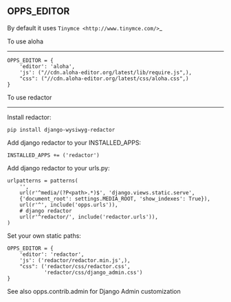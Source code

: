 OPPS_EDITOR
-----------

By default it uses `Tinymce <http://www.tinymce.com/>`_

To use aloha
************

    OPPS_EDITOR = {
        'editor': 'aloha',
        'js': ("//cdn.aloha-editor.org/latest/lib/require.js",),
        "css": ("//cdn.aloha-editor.org/latest/css/aloha.css",)
    }


To use redactor
***************

Install redactor:

    pip install django-wysiwyg-redactor

Add django redactor to your INSTALLED_APPS:

    INSTALLED_APPS += ('redactor')

Add django redactor to your urls.py:

    
    urlpatterns = patterns(
        '',
        url(r'^media/(?P<path>.*)$', 'django.views.static.serve',
        {'document_root': settings.MEDIA_ROOT, 'show_indexes': True}),
        url(r'^', include('opps.urls')),
        # django redactor
        url(r'^redactor/', include('redactor.urls')),
    )

Set your own static paths:


    OPPS_EDITOR = {
        'editor': 'redactor',
        'js': ('redactor/redactor.min.js',),
        "css": ('redactor/css/redactor.css',
                'redactor/css/django_admin.css')
    }


See also opps.contrib.admin for Django Admin customization
